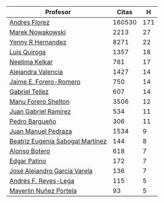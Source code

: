Profesor | Citas | H |
----  | ----- | --- |
[Andres Florez](https://scholar.google.com.co/citations?user=SUG6ga0AAAAJ&hl=en) |160530| 171|
[Marek Nowakowski](https://scholar.google.com.co/citations?user=ctFaBNQAAAAJ&hl=en) | 2213 | 27 |
[Yenny R Hernandez](https://scholar.google.com.co/citations?user=KXWwfMMAAAAJ&hl=en) | 8271 | 22 |
[Luis Quiroga](https://scholar.google.com.co/citations?user=PPvfyVwAAAAJ&hl=en) | 1357 | 18 |
[Neelima Kelkar](https://scholar.google.com.co/citations?user=BMxIj5AAAAAJ&hl=en) | 781 | 17 |
[Alejandra Valencia](https://scholar.google.com.co/citations?user=7Fa-MFYAAAAJ&hl=en) | 1427 | 14 |
[Jaime E. Forero-Romero](https://scholar.google.com.co/citations?user=TLTK6WgAAAAJ&hl=en) | 750 | 14 |
[Gabriel Tellez](https://scholar.google.com.co/citations?user=1JHuoIAAAAAJ&hl=en) | 607 | 14 |
[Manu Forero Shelton](https://scholar.google.com.co/citations?user=0_jvORsAAAAJ&hl=en) | 3506 | 12 |
[Juan Gabriel Ramírez](https://scholar.google.com.co/citations?user=q0NfAgEAAAAJ&hl=en) |534 | 11 |
[Pedro Bargueño](https://scholar.google.com.co/citations?user=euepDO8AAAAJ&hl=en) | 306 | 11 |
[Juan Manuel Pedraza](https://scholar.google.com.co/citations?user=x8-YWMsAAAAJ&hl=en) | 1534 | 9 |
[Beatriz Eugenia Sabogal Martínez](https://scholar.google.com.co/citations?user=T-0RjQYAAAAJ&hl=en) | 144 | 8 |
[Alonso Botero](https://scholar.google.com.co/citations?user=e06A7mUAAAAJ&hl=en) |618 | 7| 
[Edgar Patino](https://scholar.google.com.co/citations?user=bx4dJNgAAAAJ&hl=en) | 172 | 7 |
[José Alejandro García Varela](https://scholar.google.com.co/citations?user=iA0H5dgAAAAJ&hl=en) | 136 | 7 |
[Andrés F. Reyes-Lega](https://scholar.google.com.co/citations?user=04V0g64AAAAJ&hl=en) | 115 | 5 | 
[Mayerlin Nuñez Portela](https://scholar.google.com.co/citations?user=znFnm4wAAAAJ&hl=en) | 93 | 5 |


